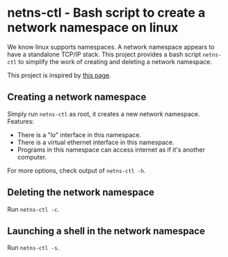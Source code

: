 # netns-ctl - Bash script to create a network namespace on linux

We know linux supports namespaces. A network namespace appears to have a 
standalone TCP/IP stack. This project provides a bash script `netns-ctl`
to simplify the work of creating and deleting a network namespace.

This project is inspired by [this page](https://schnouki.net/post/2014/openvpn-for-a-single-application-on-linux/).

## Creating a network namespace

Simply run `netns-ctl` as root, it creates a new network namespace. Features:

* There is a "lo" interface in this namespace.
* There is a virtual ethernet interface in this namespace.
* Programs in this namespace can access internet as if it's another computer.

For more options, check output of `netns-ctl -h`.

## Deleting the network namespace

Run `netns-ctl -c`.

## Launching a shell in the network namespace

Run `netns-ctl -s`.


